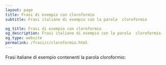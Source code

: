 ```yaml
---
layout: page
title: Frasi di esempio con cloroformio 
subtitle: Frasi italiane di esempio con la parola  cloroformio

og_title: Frasi di esempio con cloroformio 
og_description: Frasi italiane di esempio con la parola  cloroformio
og_type: website
permalink: /frasi/c/cloroformio.html
---
```


Frasi italiane di esempio contenenti la parola cloroformio:


